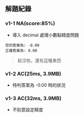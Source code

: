 ## 解題紀錄
### v1-1 NA(score:85%)
- 導入 decimal 處理小數點精度問題
```text
您的答案為: -0.00
正確答案為: 0.00
```
> 殺洨啦，還有這種東西

### v1-2 AC(25ms, 3.9MB)
- 特判答案為 -0.00 時的狀況

### v1-3 AC(32ms, 3.9MB)
- 不刻意設定精度
